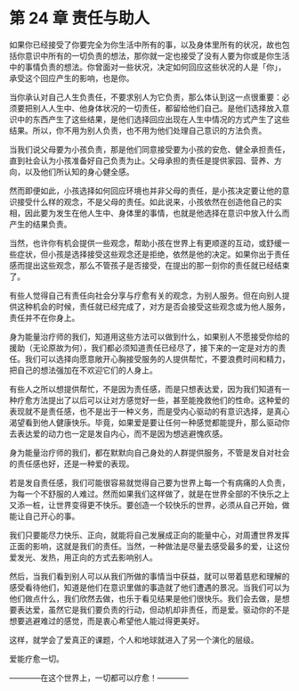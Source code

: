 # 第 24 章 责任与助人

如果你已经接受了你要完全为你生活中所有的事，以及身体里所有的状况，故也包括你意识中所有的一切负责的想法，那你就一定也接受了没有人要为你或是你生活中的事情负责的想法。你曾面对一些状况，决定如何回应这些状况的人是「你」，承受这个回应产生的影响，也是你。

当你承认对自己人生负责任，不要求别人为它负责，那么体认到这一点很重要：必须要把别人人生中、他身体状况的一切责任，都留给他们自己。是他们选择放入意识中的东西产生了这些结果，是他们选择回应出现在人生中情况的方式产生了这些结果。所以，你不用为别人负责，也不用为他们处理自己意识的方法负责。

当我们说父母要为小孩负责，那是他们同意接受要为小孩的安危、健全承担责任，直到社会认为小孩准备好自己负责为止。父母承担的责任是提供家园、营养、方向，以及他们所认知的身心健全感。

然而即便如此，小孩选择如何回应环境也并非父母的责任，是小孩决定要让他的意识接受什么样的观念，不是父母的责任。如此说来，小孩依然在创造他自己的实相，因此要为发生在他人生中、身体里的事情，也就是他选择在意识中放入什么而产生的结果负责。

当然，也许你有机会提供一些观念，帮助小孩在世界上有更顺遂的互动，或舒缓一些症状，但小孩是选择接受这些观念还是拒绝，依然是他的决定。如果你出于责任感而提出这些观念，那么不管孩子是否接受，在提出的那一刻你的责任就已经结束了。

有些人觉得自己有责任向社会分享与疗愈有关的观念，为别人服务。但在向别人提供这种机会的时候，责任就已经完成了，对方是否会接受这些观念或为他人服务，责任并不在你身上。

身为能量治疗师的我们，知道用这些方法可以做到什么，如果别人不愿接受你给的援助（无论原故为何），我们都必须知道责任已经尽了，接下来的一定是对方的责任。我们可以选择向愿意敞开心胸接受服务的人提供帮忙，不要浪费时间和精力，把自己的想法强加在不欢迎它们的人身上。

有些人之所以想提供帮忙，不是因为责任感，而是只想表达爱，因为我们知道有一种疗愈方法提出了以后可以让对方感觉好一些，甚至能挽救他们的性命。这种爱的表现就不是责任感，也不是出于一种义务，而是受内心驱动的有意识选择，是真心渴望看到他人健康快乐。毕竟，如果爱是要让任何一种感觉都能提升，那么驱动你去表达爱的动力也一定是发自内心，而不是因为想逃避愧疚感。

身为能量治疗师的我们，都在默默向自己身处的人群提供服务，不管是发自对社会的责任感也好，还是一种爱的表现。

若是发自责任感，我们可能很容易就觉得自己要为世界上每一个有病痛的人负责，为每一个不舒服的人难过。然而如果我们这样做了，就是在世界全部的不快乐之上又添一桩，让世界变得更不快乐。要创造一个较快乐的世界，必须从自己开始，做能让自己开心的事。

我们只要能尽力快乐、正向，就能将自己发展成正向的能量中心，对周遭世界发挥正面的影响，这就是我们的责任。当然，一种做法是尽量去感受最多的爱，让这份爱发光、发热，用正向的方式去影响别人。

然后，当我们看到别人可以从我们所做的事情当中获益，就可以带着慈悲和理解的感受看待他们，知道是他们在意识里做的事造就了他们遭遇的景况。当我们可以为他们做点什么，我们欣然去做，也乐于看见结果是他们很快乐。我们会去做，是想要表达爱，虽然它是我们要负责的行动，但动机却非责任，而是爱。驱动你的不是想要逃避难过的感觉，而是衷心希望他人能过得更美好。

这样，就学会了爱真正的课题，个人和地球就进入了另一个演化的层级。

爱能疗愈一切。

————在这个世界上，一切都可以疗愈！————
